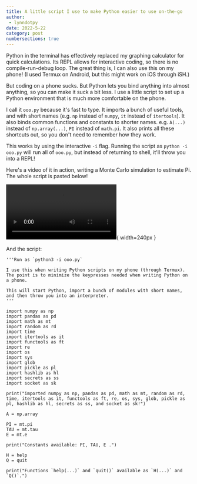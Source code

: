 ```yaml
---
title: A little script I use to make Python easier to use on-the-go
author:
 - lynndotpy
date: 2022-5-22
category: post
numbersections: true
---
```


Python in the terminal has effectively replaced my graphing calculator for quick calculations. Its REPL allows for interactive coding, so there is no compile-run-debug loop. The great thing is, I can also use this on my phone! (I used Termux on Android, but this might work on iOS through iSH.)

But coding on a phone sucks. But Python lets you bind anything into almost anything, so you can make it suck a bit less. I use a little script to set up a Python environment that is much more comfortable on the phone.

I call it `ooo.py` because it's fast to type. It imports a bunch of useful tools, and with short names (e.g. `np` instead of `numpy`, `it` instead of `itertools`). It also binds common functions and constants to shorter names. e.g. `A(...)` instead of `np.array(...)`, `PI` instead of `math.pi`. It also prints all these shortcuts out, so you don't need to remember how they work.

This works by using the interactive `-i` flag. Running the script as `python -i ooo.py` will run all of `ooo.py`, but instead of returning to shell, it'll throw you into a REPL!


Here's a video of it in action, writing a Monte Carlo simulation to estimate Pi. The whole script is pasted below! 

![A screenrecording ](../images/ooopy.webm "asdf"){ width=240px }

And the script:

```
'''Run as `python3 -i ooo.py`

I use this when writing Python scripts on my phone (through Termux). The point is to minimize the keypresses needed when writing Python on a phone.

This will start Python, import a bunch of modules with short names, and then throw you into an interpreter.
'''

import numpy as np
import pandas as pd
import math as mt
import random as rd
import time
import itertools as it
import functools as ft
import re
import os
import sys
import glob
import pickle as pl
import hashlib as hl
import secrets as ss
import socket as sk

print("imported numpy as np, pandas as pd, math as mt, random as rd, time, itertools as it, functools as ft, re, os, sys, glob, pickle as pl, hashlib as hl, secrets as ss, and socket as sk!")

A = np.array

PI = mt.pi
TAU = mt.tau
E = mt.e

print("Constants available: PI, TAU, E .")

H = help
Q = quit

print("Functions `help(...)` and `quit()` available as `H(...)` and `Q()`.")
```
